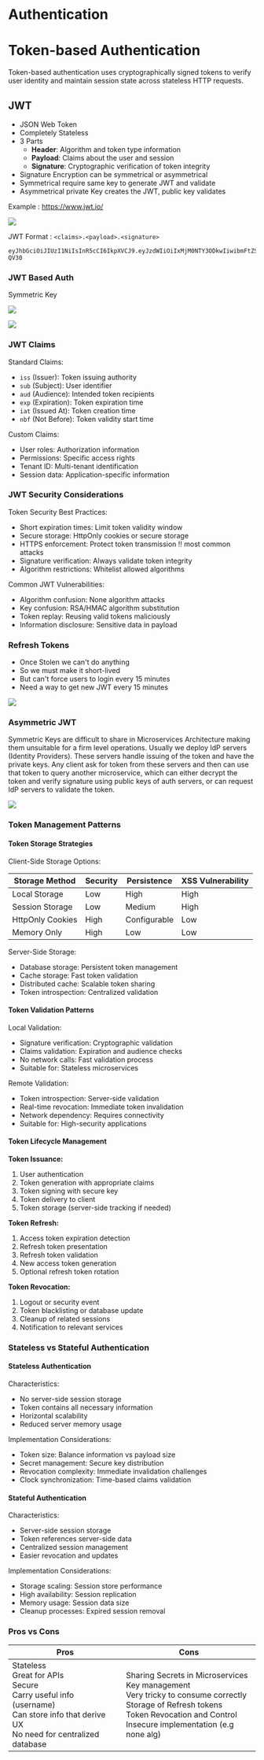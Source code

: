# Authentication




# Token-based Authentication

Token-based authentication uses cryptographically signed tokens to verify user identity and maintain session state across stateless HTTP requests.

## JWT

- JSON Web Token
- Completely Stateless
- 3 Parts 
    - **Header**: Algorithm and token type information
    - **Payload**: Claims about the user and session
    - **Signature**: Cryptographic verification of token integrity
- Signature Encryption can be symmetrical or asymmetrical
- Symmetrical require same key to generate JWT and validate
- Asymmetrical private Key creates the JWT, public key validates

Example : https://www.jwt.io/

![](assets/Pasted%20image%2020251006225843.png)

JWT Format : `<claims>.<payload>.<signature>`

```jwt
eyJhbGciOiJIUzI1NiIsInR5cCI6IkpXVCJ9.eyJzdWIiOiIxMjM0NTY3ODkwIiwibmFtZSI6IkpvaG4gRG9lIiwiYWRtaW4iOnRydWUsImlhdCI6MTUxNjIzOTAyMn0.KMUFsIDTnFmyG3nMiGM6H9FNFUROf3wh7SmqJp-QV30
```

### JWT Based Auth

Symmetric Key

![](assets/Pasted%20image%2020251006232323.png)

![](assets/Pasted%20image%2020251006232332.png)

### JWT Claims

Standard Claims:

- `iss` (Issuer): Token issuing authority
- `sub` (Subject): User identifier
- `aud` (Audience): Intended token recipients
- `exp` (Expiration): Token expiration time
- `iat` (Issued At): Token creation time
- `nbf` (Not Before): Token validity start time

Custom Claims:

- User roles: Authorization information
- Permissions: Specific access rights
- Tenant ID: Multi-tenant identification
- Session data: Application-specific information

### JWT Security Considerations

Token Security Best Practices:

- Short expiration times: Limit token validity window
- Secure storage: HttpOnly cookies or secure storage
- HTTPS enforcement: Protect token transmission !! most common attacks
- Signature verification: Always validate token integrity
- Algorithm restrictions: Whitelist allowed algorithms

Common JWT Vulnerabilities:

- Algorithm confusion: None algorithm attacks
- Key confusion: RSA/HMAC algorithm substitution
- Token replay: Reusing valid tokens maliciously
- Information disclosure: Sensitive data in payload
### Refresh Tokens

- Once Stolen we can't do anything
- So we must make it short-lived
- But can't force users to login every 15 minutes
- Need a way to get new JWT every 15 minutes

![](assets/Pasted%20image%2020251006233110.png)

### Asymmetric JWT

Symmetric Keys are difficult to share in Microservices Architecture making them unsuitable for a firm level operations.
Usually we deploy IdP servers (Identity Providers). These servers handle issuing of the token and have the private keys. Any client ask for token from these servers and then can use that token to query another microservice, which can either decrypt the token and verify signature using public keys of auth servers, or can request IdP servers to validate the token.

![](assets/Pasted%20image%2020251006233627.png)

### Token Management Patterns

#### Token Storage Strategies

Client-Side Storage Options:

| Storage Method   | Security | Persistence  | XSS Vulnerability |
| ---------------- | -------- | ------------ | ----------------- |
| Local Storage    | Low      | High         | High              |
| Session Storage  | Low      | Medium       | High              |
| HttpOnly Cookies | High     | Configurable | Low               |
| Memory Only      | High     | Low          | Low               |

Server-Side Storage:

- Database storage: Persistent token management
- Cache storage: Fast token validation
- Distributed cache: Scalable token sharing
- Token introspection: Centralized validation

#### Token Validation Patterns

Local Validation:

- Signature verification: Cryptographic validation
- Claims validation: Expiration and audience checks
- No network calls: Fast validation process
- Suitable for: Stateless microservices

Remote Validation:

- Token introspection: Server-side validation
- Real-time revocation: Immediate token invalidation
- Network dependency: Requires connectivity
- Suitable for: High-security applications

#### Token Lifecycle Management

**Token Issuance:**

1. User authentication
2. Token generation with appropriate claims
3. Token signing with secure key
4. Token delivery to client
5. Token storage (server-side tracking if needed)

**Token Refresh:**

1. Access token expiration detection
2. Refresh token presentation
3. Refresh token validation
4. New access token generation
5. Optional refresh token rotation

**Token Revocation:**

1. Logout or security event
2. Token blacklisting or database update
3. Cleanup of related sessions
4. Notification to relevant services

### Stateless vs Stateful Authentication

#### Stateless Authentication

Characteristics:

- No server-side session storage
- Token contains all necessary information
- Horizontal scalability
- Reduced server memory usage

Implementation Considerations:

- Token size: Balance information vs payload size
- Secret management: Secure key distribution
- Revocation complexity: Immediate invalidation challenges
- Clock synchronization: Time-based claims validation

#### Stateful Authentication

Characteristics:

- Server-side session storage
- Token references server-side data
- Centralized session management
- Easier revocation and updates

Implementation Considerations:

- Storage scaling: Session store performance
- High availability: Session replication
- Memory usage: Session data size
- Cleanup processes: Expired session removal

### Pros vs Cons

| Pros                                                                                                                                       | Cons                                                                                                                                                                                          |
| ------------------------------------------------------------------------------------------------------------------------------------------ | --------------------------------------------------------------------------------------------------------------------------------------------------------------------------------------------- |
| Stateless<br>Great for APIs<br>Secure<br>Carry useful info (username)<br>Can store info that derive UX<br>No need for centralized database | Sharing Secrets in Microservices<br>Key management<br>Very tricky to consume correctly<br>Storage of Refresh tokens<br>Token Revocation and Control<br>Insecure implementation (e.g none alg) |


